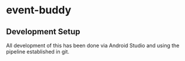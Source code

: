 # event-buddy

## Development Setup

All development of this has been done via Android Studio and using the pipeline established in git.

